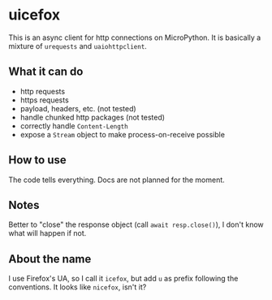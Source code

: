 # uicefox

This is an async client for http connections on MicroPython. It is basically a
mixture of `urequests` and `uaiohttpclient`.

## What it can do

- http requests
- https requests
- payload, headers, etc. (not tested)
- handle chunked http packages (not tested)
- correctly handle `Content-Length`
- expose a `Stream` object to make process-on-receive possible

## How to use

The code tells everything. Docs are not planned for the moment.

## Notes

Better to "close" the response object (call `await resp.close()`), I don't know what will happen if not.

## About the name

I use Firefox's UA, so I call it `icefox`, but add `u` as prefix following the conventions. It looks like `nicefox`, isn't it?
